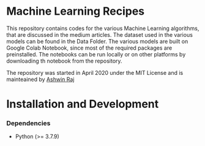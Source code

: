 # Machine Learning Recipes
This repository contains codes for the various Machine Learning algorithms, that are discussed in the medium articles. The dataset used in the various models can be found in the Data Folder. The various models are built on Google Colab Notebook, since most of the required packages are preinstalled. The notebooks can be run locally or on other platforms by downloading th notebook from the repository.

The repository was started in April 2020 under the MIT License and is mainteained by [Ashwin Raj](https://github.com/ashwinraj-in)

# Installation and Development
### Dependencies
- Python (>= 3.7.9)
